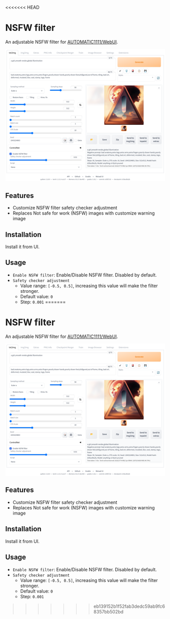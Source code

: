 <<<<<<< HEAD
# NSFW filter

An adjustable NSFW filter for [AUTOMATIC1111/WebUI](https://github.com/AUTOMATIC1111/stable-diffusion-webui).

![intro](./docs/intro.png)

## Features

- Customize NSFW filter safety checker adjustment
- Replaces Not safe for work (NSFW) images with customize warning image

## Installation

Install it from UI.

## Usage

- `Enable NSFW filter`: Enable/Disable NSFW filter. Disabled by default.
- `Safety checker adjustment`
  - Value range: `[-0.5, 0.5]`, increasing this value will make the filter stronger.
  - Default value: `0`
  - Step: `0.001`
=======
# NSFW filter

An adjustable NSFW filter for [AUTOMATIC1111/WebUI](https://github.com/AUTOMATIC1111/stable-diffusion-webui).

![intro](./docs/intro.png)

## Features

- Customize NSFW filter safety checker adjustment
- Replaces Not safe for work (NSFW) images with customize warning image

## Installation

Install it from UI.

## Usage

- `Enable NSFW filter`: Enable/Disable NSFW filter. Disabled by default.
- `Safety checker adjustment`
  - Value range: `[-0.5, 0.5]`, increasing this value will make the filter stronger.
  - Default value: `0`
  - Step: `0.001`
>>>>>>> eb139152b1f52fab3dedc59ab9fc68357bb502bd
